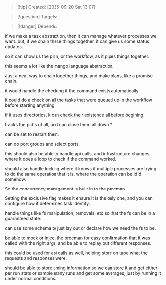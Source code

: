 
>[!tip] Created: [2025-09-20 Sat 13:07]

>[!question] Targets: 

>[!danger] Depends: 

if we make a task abstraction, then it can manage whatever processes we want.
but, if we chain these things together, it can give us some status updates.

so it can show us the plan, or the workflow, as it pipes things together.

this seems a lot like the mango language abstraction.

Just a neat way to chain together things, and make plans, like a promise chain.

it would handle the checking if the command exists automatically.

it could do a check on all the tasks that were queued up in the workflow before starting anything.

if it uses directories, it can check their existence all before begining.

tracks the pid's of all, and can close them all down ?

can be set to restart them.

can do port groups and select ports.

this should also be able to handle api calls, and infrastructure changes, where it does a loop to check if the command worked.

should also handle locking where it knows if multiple processes are trying to do the same operation that it is, where the operation can be id'd somehow.

So the concurrency management is built in to the procman.

Setting the exclusive flag makes it ensure it is the only one, and you can configure how it determines task identity.

handle things like fs manipulation, removals, etc so that the fs can be in a guaranteed state.

can use some schema to just lay out or declare how we need the fs to be.

be able to mock or inject the procman for easy confirmation that it was called with the right args, and be able to replay out different responses.

this could be used for api calls as well, helping store on tape what the requests and responses were.

should be able to store timing information so we can store it and get either per run stats or sample many runs and get some averages, just by running it under normal conditions.